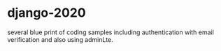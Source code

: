# django-2020

several blue print of coding samples including authentication with email verification and also using adminLte.
